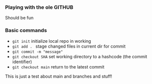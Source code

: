### Playing with the ole GITHUB

Should be fun

### Basic commands

* `git init` initialize local repo in working
* `git add . ` stage changed files in current dir for commit
* `git commit -m "message"`
* `git checkout SHA` set working directory to a hashcode (the commit identifier)
* `git checkout main` return to the latest commit


This is just a test about main and branches and stuff!
